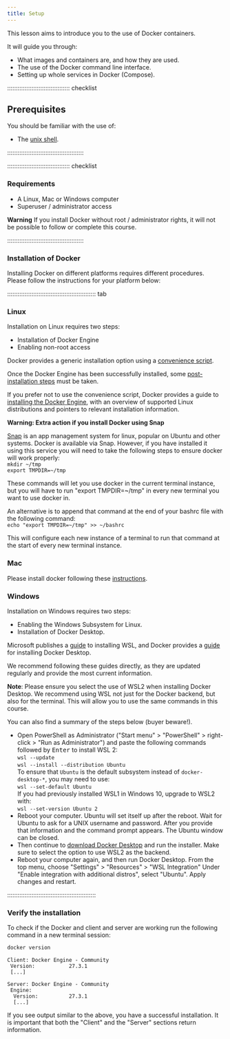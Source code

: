 ```yaml
---
title: Setup
---
```


This lesson aims to introduce you to the use of Docker containers.

It will guide you through:

* What images and containers are, and how they are used.
* The use of the Docker command line interface.
* Setting up whole services in Docker (Compose).

::::::::::::::::::::::::::::::::::::  checklist

## Prerequisites

You should be familiar with the use of:

- The [unix shell](https://swcarpentry.github.io/shell-novice/).

::::::::::::::::::::::::::::::::::::::::::::

::::::::::::::::::::::::::::::::::::  checklist

### Requirements

- A Linux, Mac or Windows computer
- Superuser / administrator access

**Warning** If you install Docker without root / administrator rights, it will not be possible to follow or complete this course.

::::::::::::::::::::::::::::::::::::::::::::

### Installation of Docker

Installing Docker on different platforms requires different procedures.
Please follow the instructions for your platform below:

::::::::::::::::::::::::::::::::::::::::::::::::::: tab

### Linux

Installation on Linux requires two steps:

- Installation of Docker Engine
- Enabling non-root access

Docker provides a generic installation option using a [convenience script](https://docs.docker.com/engine/install/ubuntu/#install-using-the-convenience-script).

Once the Docker Engine has been successfully installed, some [post-installation steps](https://docs.docker.com/engine/install/linux-postinstall/) must be taken.

If you prefer not to use the convenience script,
Docker provides a guide to [installing the Docker Engine](https://docs.docker.com/engine/install/),
with an overview of supported Linux distributions and pointers to relevant installation information.

**Warning: Extra action if you install Docker using Snap**

[Snap](https://snapcraft.io/) is an app management system for linux, popular on Ubuntu and other systems.
Docker is available via Snap.
However, if you have installed it using this service you will need to take the following steps to ensure docker will work properly:  
`mkdir ~/tmp`  
`export TMPDIR=~/tmp`

These commands will let you use docker in the current terminal instance,
but you will have to run "export TMPDIR=~/tmp" in every new terminal you want to use docker in.

An alternative is to append that command at the end of your bashrc file with the following command:  
`echo "export TMPDIR=~/tmp" >> ~/bashrc`

This will configure each new instance of a terminal to run that command at the start of every new terminal instance.


### Mac

Please install docker following these [instructions](https://docs.docker.com/desktop/install/mac-install/).


### Windows

Installation on Windows requires two steps:

- Enabling the Windows Subsystem for Linux.
- Installation of Docker Desktop.

Microsoft publishes a [guide](https://learn.microsoft.com/en-us/windows/wsl/install) to installing WSL,
and Docker provides a [guide](https://docs.docker.com/desktop/install/windows-install/) for installing Docker Desktop.

We recommend following these guides directly, as they are updated regularly and provide the most current information.

**Note**: Please ensure you select the use of WSL2 when installing Docker Desktop.
We recommend using WSL not just for the Docker backend, but also for the terminal.
This will allow you to use the same commands in this course.

You can also find a summary of the steps below (buyer beware!).

- Open PowerShell as Administrator ("Start menu" > "PowerShell" > right-click > "Run as Administrator")
  and paste the following commands followed by <kbd>Enter</kbd> to install WSL 2:  
  `wsl --update`  
  `wsl --install --distribution Ubuntu`  
  To ensure that `Ubuntu` is the default subsystem instead of `docker-desktop-*`, you may need to use:  
  `wsl --set-default Ubuntu`  
  If you had previously installed WSL1 in Windows 10, upgrade to WSL2 with:  
  `wsl --set-version Ubuntu 2`
- Reboot your computer.
  Ubuntu will set itself up after the reboot.
  Wait for Ubuntu to ask for a UNIX username and password.
  After you provide that information and the command prompt appears.
  The Ubuntu window can be closed.
- Then continue to [download Docker Desktop](https://desktop.docker.com/win/main/amd64/Docker%20Desktop%20Installer.exe) and run the installer.
  Make sure to select the option to use WSL2 as the backend.
- Reboot your computer again, and then run Docker Desktop.
  From the top menu, choose "Settings" > "Resources" > "WSL Integration"
  Under "Enable integration with additional distros", select "Ubuntu".
  Apply changes and restart.

:::::::::::::::::::::::::::::::::::::::::::::::::::



### Verify the installation

To check if the Docker and client and server are working run the following command in a new terminal session:

```bash
docker version
```
```output
Client: Docker Engine - Community
 Version:           27.3.1
 [...]

Server: Docker Engine - Community
 Engine:
  Version:          27.3.1
  [...]
```

If you see output similar to the above, you have a successful installation.
It is important that both the "Client" and the "Server" sections return information.
